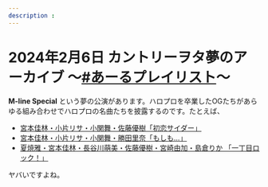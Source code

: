 ```yaml
---
description : 
---
```


# 2024年2月6日 カントリーヲタ夢のアーカイブ ～[#あーるプレイリスト](https://twitter.com/search?q=%23あーるプレイリスト)～

**M-line Special** という夢の公演があります。ハロプロを卒業したOGたちがあらゆる組み合わせでハロプロの名曲たちを披露するのです。たとえば、

* [<i class="fa-lg fa-brands fa-youtube"></i> 宮本佳林・小片リサ・小関舞・佐藤優樹「初恋サイダー」 ](https://www.youtube.com/watch?v=BW_zp62yBA0&t=2m38s)
* [<i class="fa-lg fa-brands fa-youtube"></i> 宮本佳林・小片リサ・小関舞・勝田里奈「もしも...」](https://www.youtube.com/watch?v=VdVyiDR3_QE&t=3m14s)
* [<i class="fa-lg fa-brands fa-youtube"></i> 夏焼雅・宮本佳林・長谷川萌美・佐藤優樹・宮崎由加・島倉りか 「一丁目ロック！」 ](https://www.youtube.com/watch?v=U9VEl1vAlgo&t=3m14s)

ヤバいですよね。